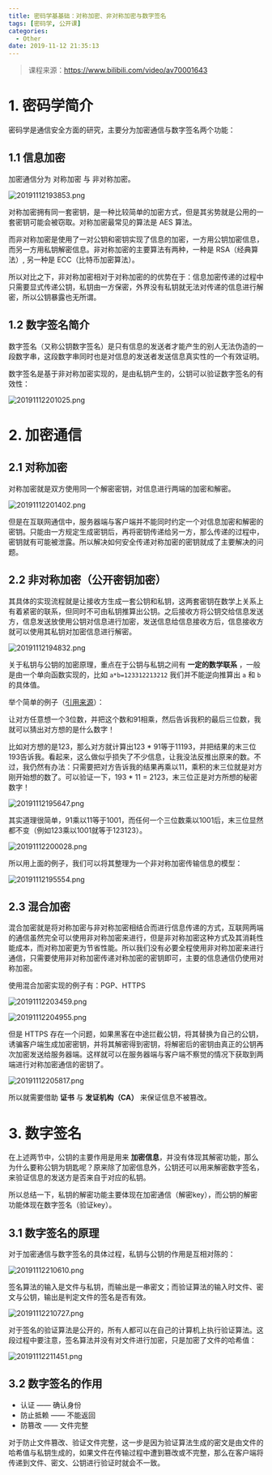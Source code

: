 ```yaml
---
title: 密码学基基础：对称加密、非对称加密与数字签名
tags: [密码学, 公开课]
categories:
  - Other
date: 2019-11-12 21:35:13
---
```


> 课程来源：https://www.bilibili.com/video/av70001643

# 1. 密码学简介

密码学是通信安全方面的研究，主要分为加密通信与数字签名两个功能：

## 1.1 信息加密

加密通信分为 对称加密 与 非对称加密。

![20191112193853.png](http://img.cdn.esunr.xyz/markdown/20191112193853.png)

对称加密拥有同一套密钥，是一种比较简单的加密方式，但是其劣势就是公用的一套密钥可能会被窃取。对称加密最常见的算法是 AES 算法。

而非对称加密是使用了一对公钥和密钥实现了信息的加密，一方用公钥加密信息，而另一方用私钥解密信息。非对称加密的主要算法有两种，一种是 RSA（经典算法）, 另一种是 ECC（比特币加密算法）。

所以对比之下，非对称加密相对于对称加密的的优势在于：信息加密传递的过程中只需要显式传递公钥，私钥由一方保密，外界没有私钥就无法对传递的信息进行解密，所以公钥暴露也无所谓。

## 1.2 数字签名简介

数字签名（又称公钥数字签名）是只有信息的发送者才能产生的别人无法伪造的一段数字串，这段数字串同时也是对信息的发送者发送信息真实性的一个有效证明。

数字签名是基于非对称加密实现的，是由私钥产生的，公钥可以验证数字签名的有效性：

![20191112201025.png](http://img.cdn.esunr.xyz/markdown/20191112201025.png)

# 2. 加密通信

## 2.1 对称加密

对称加密就是双方使用同一个解密密钥，对信息进行两端的加密和解密。

![20191112201402.png](http://img.cdn.esunr.xyz/markdown/20191112201402.png)

但是在互联网通信中，服务器端与客户端并不能同时约定一个对信息加密和解密的密钥。只能由一方规定生成密钥后，再将密钥传递给另一方，那么传递的过程中，密钥就有可能被泄露。所以解决如何安全传递对称加密的密钥就成了主要解决的问题。

## 2.2 非对称加密（公开密钥加密）

其具体的实现流程就是让接收方生成一套公钥和私钥，这两套密钥在数学上关系上有着紧密的联系，但同时不可由私钥推算出公钥。之后接收方将公钥交给信息发送方，信息发送放使用公钥对信息进行加密，发送信息给信息接收方后，信息接收方就可以使用其私钥对加密信息进行解密。

![20191112194832.png](http://img.cdn.esunr.xyz/markdown/20191112194832.png)

关于私钥与公钥的加密原理，重点在于公钥与私钥之间有 **一定的数学联系** ，一般是由一个单向函数实现的，比如 `a*b=123312213212` 我们并不能逆向推算出 `a` 和 `b` 的具体值。

举个简单的例子（[引用来源](https://www.zhihu.com/question/33645891/answer/192604856)）：

让对方任意想一个3位数，并把这个数和91相乘，然后告诉我积的最后三位数，我就可以猜出对方想的是什么数字！

比如对方想的是123，那么对方就计算出123 * 91等于11193，并把结果的末三位193告诉我。看起来，这么做似乎损失了不少信息，让我没法反推出原来的数。不过，我仍然有办法：只需要把对方告诉我的结果再乘以11，乘积的末三位就是对方刚开始想的数了。可以验证一下，193 * 11 = 2123，末三位正是对方所想的秘密数字！

![20191112195647.png](http://img.cdn.esunr.xyz/markdown/20191112195647.png)

其实道理很简单，91乘以11等于1001，而任何一个三位数乘以1001后，末三位显然都不变（例如123乘以1001就等于123123）。

![20191112200028.png](http://img.cdn.esunr.xyz/markdown/20191112200028.png)

所以用上面的例子，我们可以将其整理为一个非对称加密传输信息的模型：

![20191112195554.png](http://img.cdn.esunr.xyz/markdown/20191112195554.png)

## 2.3 混合加密

混合加密就是将对称加密与非对称加密相结合而进行信息传递的方式，互联网两端的通信虽然完全可以使用非对称加密来进行，但是非对称加密这种方式及其消耗性能成本，而对称加密更为节省性能。所以我们没有必要全程使用非对称加密来进行通信，只需要使用非对称加密传递对称加密的密钥即可，主要的信息通信仍使用对称加密。

使用混合加密实现的例子有：PGP、HTTPS

![20191112203459.png](http://img.cdn.esunr.xyz/markdown/20191112203459.png)

![20191112204955.png](http://img.cdn.esunr.xyz/markdown/20191112204955.png)

但是 HTTPS 存在一个问题，如果黑客在中途拦截公钥，将其替换为自己的公钥，诱骗客户端生成加密密钥，并将其解密得到密钥，将解密后的密钥由真正的公钥再次加密发送给服务器端。这样就可以在服务器端与客户端不察觉的情况下获取到两端进行对称加密通信的密钥了。

![20191112205817.png](http://img.cdn.esunr.xyz/markdown/20191112205817.png)

所以就需要借助 **证书** 与 **发证机构（CA）** 来保证信息不被篡改。

# 3. 数字签名

在上述两节中，公钥的主要作用是用来 **加密信息**，并没有体现其解密功能，那么为什么要称公钥为钥匙呢？原来除了加密信息外，公钥还可以用来解密数字签名，来验证信息的发送方是否来自于对应的私钥。

所以总结一下，私钥的解密功能主要体现在加密通信（解密key），而公钥的解密功能体现在数字签名（验证key）。

## 3.1 数字签名的原理

对于加密通信与数字签名的具体过程，私钥与公钥的作用是互相对陈的：

![20191112210610.png](http://img.cdn.esunr.xyz/markdown/20191112210610.png)

签名算法的输入是文件与私钥，而输出是一串密文；而验证算法的输入时文件、密文与公钥，输出是判定文件的签名是否有效。

![20191112210727.png](http://img.cdn.esunr.xyz/markdown/20191112210727.png)

对于签名的验证算法是公开的，所有人都可以在自己的计算机上执行验证算法。这段过程中要注意，签名算法并没有对文件进行加密，只是加密了文件的哈希值：

![20191112211451.png](http://img.cdn.esunr.xyz/markdown/20191112211451.png)

## 3.2 数字签名的作用

- 认证 —— 确认身份
- 防止抵赖 —— 不能返回
- 防篡改 —— 文件完整

对于防止文件篡改、验证文件完整，这一步是因为验证算法生成的密文是由文件的哈希值与私钥生成的，如果文件在传输过程中遭到篡改或不完整，那么在客户端将传递到文件、密文、公钥进行验证时就会不一致。